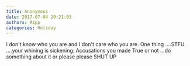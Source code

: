 ```yaml
---
title: Anonymous
date: 2017-07-04 20:21:03
authors: Ripp
categories: Holiday
---
```


 I don't know who you are and I don't care who you are. 
One thing ....STFU ....your whining is sickening. Accusations you made True or not ...do something about it or please please SHUT UP